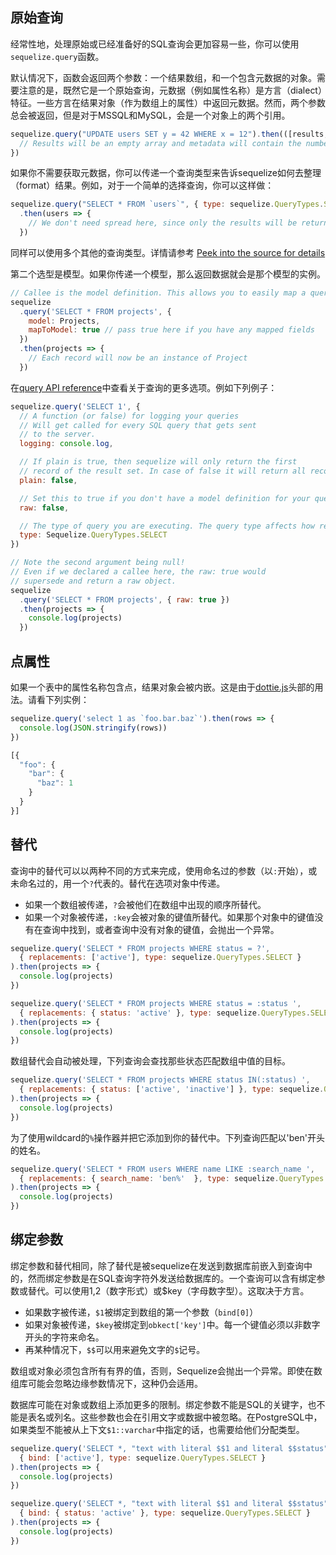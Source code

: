 ## 原始查询

经常性地，处理原始或已经准备好的SQL查询会更加容易一些，你可以使用`sequelize.query`函数。

默认情况下，函数会返回两个参数：一个结果数组，和一个包含元数据的对象。需要注意的是，既然它是一个原始查询，元数据（例如属性名称）是方言（dialect）特征。一些方言在结果对象（作为数组上的属性）中返回元数据。然而，两个参数总会被返回，但是对于MSSQL和MySQL，会是一个对象上的两个引用。

```js
sequelize.query("UPDATE users SET y = 42 WHERE x = 12").then(([results, metadata]) => {
  // Results will be an empty array and metadata will contain the number of affected rows.
})
```

如果你不需要获取元数据，你可以传递一个查询类型来告诉sequelize如何去整理（format）结果。例如，对于一个简单的选择查询，你可以这样做：

```js
sequelize.query("SELECT * FROM `users`", { type: sequelize.QueryTypes.SELECT})
  .then(users => {
    // We don't need spread here, since only the results will be returned for select queries
  })
```

同样可以使用多个其他的查询类型。详情请参考 [Peek into the source for details](https://github.com/sequelize/sequelize/blob/master/lib/query-types.js)

第二个选型是模型。如果你传递一个模型，那么返回数据就会是那个模型的实例。

```js
// Callee is the model definition. This allows you to easily map a query to a predefined model
sequelize
  .query('SELECT * FROM projects', {
    model: Projects,
    mapToModel: true // pass true here if you have any mapped fields
  })
  .then(projects => {
    // Each record will now be an instance of Project
  })
```

在[query API reference](https://sequelize.org/master/class/lib/sequelize.js~Sequelize.html#instance-method-query)中查看关于查询的更多选项。例如下列例子：

```js
sequelize.query('SELECT 1', {
  // A function (or false) for logging your queries
  // Will get called for every SQL query that gets sent
  // to the server.
  logging: console.log,

  // If plain is true, then sequelize will only return the first
  // record of the result set. In case of false it will return all records.
  plain: false,

  // Set this to true if you don't have a model definition for your query.
  raw: false,

  // The type of query you are executing. The query type affects how results are formatted before they are passed back.
  type: Sequelize.QueryTypes.SELECT
})

// Note the second argument being null!
// Even if we declared a callee here, the raw: true would
// supersede and return a raw object.
sequelize
  .query('SELECT * FROM projects', { raw: true })
  .then(projects => {
    console.log(projects)
  })
```

## 点属性

如果一个表中的属性名称包含点，结果对象会被内嵌。这是由于[dottie.js](https://github.com/mickhansen/dottie.js/)头部的用法。请看下列实例：

```js
sequelize.query('select 1 as `foo.bar.baz`').then(rows => {
  console.log(JSON.stringify(rows))
})
```

```js
[{
  "foo": {
    "bar": {
      "baz": 1
    }
  }
}]
```

## 替代

查询中的替代可以以两种不同的方式来完成，使用命名过的参数（以`:`开始），或未命名过的，用一个`?`代表的。替代在选项对象中传递。

+ 如果一个数组被传递，`?`会被他们在数组中出现的顺序所替代。
+ 如果一个对象被传递，`:key`会被对象的键值所替代。如果那个对象中的键值没有在查询中找到，或者查询中没有对象的键值，会抛出一个异常。

```js
sequelize.query('SELECT * FROM projects WHERE status = ?',
  { replacements: ['active'], type: sequelize.QueryTypes.SELECT }
).then(projects => {
  console.log(projects)
})

sequelize.query('SELECT * FROM projects WHERE status = :status ',
  { replacements: { status: 'active' }, type: sequelize.QueryTypes.SELECT }
).then(projects => {
  console.log(projects)
})
```

数组替代会自动被处理，下列查询会查找那些状态匹配数组中值的目标。

```js
sequelize.query('SELECT * FROM projects WHERE status IN(:status) ',
  { replacements: { status: ['active', 'inactive'] }, type: sequelize.QueryTypes.SELECT }
).then(projects => {
  console.log(projects)
})
```

为了使用wildcard的`%`操作器并把它添加到你的替代中。下列查询匹配以'ben'开头的姓名。

```js
sequelize.query('SELECT * FROM users WHERE name LIKE :search_name ',
  { replacements: { search_name: 'ben%'  }, type: sequelize.QueryTypes.SELECT }
).then(projects => {
  console.log(projects)
})
```

## 绑定参数

绑定参数和替代相同，除了替代是被sequelize在发送到数据库前嵌入到查询中的，然而绑定参数是在SQL查询字符外发送给数据库的。一个查询可以含有绑定参数或替代。可以使用$1,$2（数字形式）或$key（字母数字型）。这取决于方言。

+ 如果数字被传递，`$1`被绑定到数组的第一个参数（`bind[0]`）
+ 如果对象被传递，`$key`被绑定到`obkect['key']`中。每一个键值必须以非数字开头的字符来命名。
+ 再某种情况下，`$$`可以用来避免文字的`$`记号。

数组或对象必须包含所有有界的值，否则，Sequelize会抛出一个异常。即使在数组库可能会忽略边缘参数情况下，这种仍会适用。

数据库可能在对象或数组上添加更多的限制。绑定参数不能是SQL的关键字，也不能是表名或列名。这些参数也会在引用文字或数据中被忽略。在PostgreSQL中，如果类型不能被从上下文`$1::varchar`中指定的话，也需要给他们分配类型。

```js
sequelize.query('SELECT *, "text with literal $$1 and literal $$status" as t FROM projects WHERE status = $1',
  { bind: ['active'], type: sequelize.QueryTypes.SELECT }
).then(projects => {
  console.log(projects)
})

sequelize.query('SELECT *, "text with literal $$1 and literal $$status" as t FROM projects WHERE status = $status',
  { bind: { status: 'active' }, type: sequelize.QueryTypes.SELECT }
).then(projects => {
  console.log(projects)
})
```

